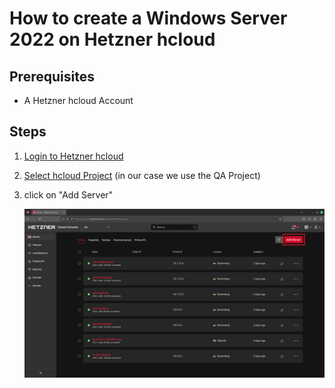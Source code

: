 # How to create a Windows Server 2022 on Hetzner hcloud

## Prerequisites
* A Hetzner hcloud Account

## Steps
1. [Login to Hetzner hcloud](https://github.com/GeraldLeikam/tutorials/blob/master/hcloud/login/login_hcloud.md)
2. [Select hcloud Project](https://github.com/GeraldLeikam/tutorials/blob/master/hcloud/cloud_console/select_project.md) (in our case we use the QA Project)
3. click on "Add Server"
    
    ![image](/images/hetzner_hcloud_project_overview_add_server_button.png)
